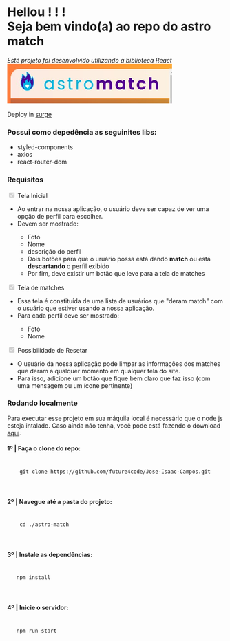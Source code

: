 # Hellou ! ! ! <br> Seja bem vindo(a) ao repo do <strong>astro match</strong>

<em>Esté projeto foi desenvolvido utilizando a biblioteca React</em>
<br>
<img src="./assets/astromatch.jpg">

Deploy in [surge](http://jose-isaac-astro-match.surge.sh/)

### Possui como depedência as seguinites libs:
<ul>
  <li>styled-components</li>
  <li>axios</li>
  <li>react-router-dom</li>
</ul>

### Requisitos

<input type="checkbox" checked disabled> Tela Inicial

<ul>
    <li>Ao entrar na nossa aplicação, o usuário deve ser capaz de ver uma opção de perfil para escolher.</li>
    <li>Devem ser mostrado:</li>
    <ul>
        <li>Foto</li>
        <li>Nome</li>
        <li>descrição do perfil</li>
        <li>Dois botões para que o uruário possa está dando <strong>match</strong> ou está <strong>descartando</strong> o perfil exibido</li>
        <li>Por fim, deve existir um botão que leve para a tela de matches</li>
    </ul>
</ul>



<input type="checkbox" checked disabled> Tela de matches

<ul>
    <li>Essa tela é constituída de uma lista de usuários que "deram match" com o usuário que estiver usando a nossa aplicação.</li>
    <li>Para cada perfil deve ser mostrado:</li>
    <ul>
        <li>Foto</li>
        <li>Nome</li>
    </ul>
</ul>

<input type="checkbox" checked disabled> Possibilidade de Resetar

<ul>
    <li>O usuário da nossa aplicação pode limpar as informações dos matches que deram a qualquer momento em qualquer tela do site.</li>
    <li>Para isso, adicione um botão que fique bem claro que faz isso (com uma mensagem ou um ícone pertinente)</li>
</ul>

### Rodando localmente

Para executar esse projeto em sua máquila local é necessário que o node js esteja intalado. Caso ainda não tenha, você pode está fazendo o download [aqui](https://nodejs.org/en/download/).

<h4>1º | Faça o clone do repo:</h4>

<code>
    git clone https://github.com/future4code/Jose-Isaac-Campos.git
</code>

<br>
<br>

<h4>2º | Navegue até a pasta do projeto:</h4>

<code>
    cd ./astro-match
</code>

<br>
<br>

<h4>3º | Instale as dependências:</h4>

<code>
   npm install
</code>

<br>
<br>

<h4>4º | Inicie o servidor:</h4>

<code>
   npm run start
</code>

